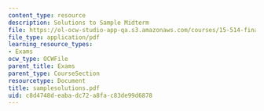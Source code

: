 ```yaml
---
content_type: resource
description: Solutions to Sample Midterm
file: https://ol-ocw-studio-app-qa.s3.amazonaws.com/courses/15-514-financial-and-managerial-accounting-summer-2003/c8d4748deabadc72a8fac83de99d6878_samplesolutions.pdf
file_type: application/pdf
learning_resource_types:
- Exams
ocw_type: OCWFile
parent_title: Exams
parent_type: CourseSection
resourcetype: Document
title: samplesolutions.pdf
uid: c8d4748d-eaba-dc72-a8fa-c83de99d6878
---
```

